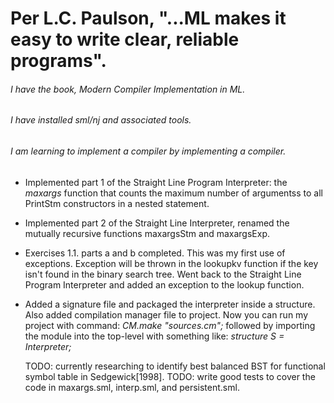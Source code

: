 # Per L.C. Paulson, "...ML makes it easy to write clear, reliable programs".

###### I have the book, _Modern Compiler Implementation in ML_.

###### I have installed sml/nj and associated tools.

###### I am learning to implement a compiler by implementing a compiler.

* Implemented part 1 of the Straight Line Program Interpreter: 
  the _maxargs_ function that counts the maximum number of
  argumentss to all PrintStm constructors in a nested statement.

* Implemented part 2 of the Straight Line Interpreter, renamed
  the mutually recursive functions maxargsStm and maxargsExp.

* Exercises 1.1. parts a and b completed. This was
  my first use of exceptions. Exception will be thrown in the lookupkv
  function if the key isn't found in the binary search tree. Went back to
  the Straight Line Program Interpreter and added an exception to the 
  lookup function.

* Added a signature file and packaged the interpreter inside a structure.
  Also added compilation manager file to project. Now you can run my project 
  with command: _CM.make "sources.cm";_ followed by importing the module into 
  the top-level with something like: _structure S = Interpreter;_

  TODO: currently researching to identify best balanced BST for functional symbol table in Sedgewick[1998].
  TODO: write good tests to cover the code in maxargs.sml, interp.sml, and persistent.sml.
